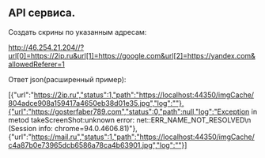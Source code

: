 <h2>API сервиса.</h2>
<p align="left">
 Создать скрины по указанным адресам:<br>

 http://46.254.21.204//?url[0]=https://2ip.ru&url[1]=https://google.com&url[2]=https://yandex.com&allowedReferer=1
</p>
<p align="left">
Ответ json(расширенный пример):<br>

 [{"url":"https://2ip.ru","status":1,"path":"https://localhost:44350/imgCache/804adce908a159417a4650eb38d01e35.jpg","log":""},{"url":"https://gosterfaber789.com","status":0,"path":null,"log":"Exception in metod takeScreenShot:unknown error: net::ERR_NAME_NOT_RESOLVED\n (Session info: chrome=94.0.4606.81)"},{"url":"https://mail.ru","status":1,"path":"https://localhost:44350/imgCache/c4a87b0e73965dcb6586a78ca4b63901.jpg","log":""}]
</p>